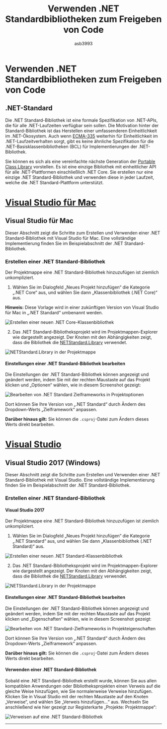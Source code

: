 ﻿---
title: Verwenden .NET Standardbibliotheken zum Freigeben von Code
description: Dieses Dokument beschreibt, wie .NET Standardbibliotheken Code freigeben. Es wird erläutert, eine .NET Standardbibliothek erstellen, bearbeiten die Einstellungen und ihn in einer Anwendung verwenden.
ms.prod: xamarin
ms.assetid: 8C30F8D3-1920-453E-9E8B-D40696736FF2
author: asb3993
ms.author: amburns
ms.date: 04/12/2017
ms.openlocfilehash: 82a89309e6462462471f42c3504d109ff0722917
ms.sourcegitcommit: 5db075bdd0b62d5d1d1567c267303a6a1888c8f2
ms.translationtype: MT
ms.contentlocale: de-DE
ms.lasthandoff: 06/06/2018
ms.locfileid: "34806789"
---
# <a name="using-net-standard-libraries-to-share-code"></a>Verwenden .NET Standardbibliotheken zum Freigeben von Code

## <a name="net-standard"></a>.NET-Standard

Die .NET Standard-Bibliothek ist eine formale Spezifikation von .NET-APIs, die für alle .NET-Laufzeiten verfügbar sein sollen. Die Motivation hinter der Standard-Bibliothek ist das Herstellen einer umfassenderen Einheitlichkeit im .NET-Ökosystem.
Auch wenn [ECMA-335](https://github.com/dotnet/coreclr/blob/master/Documentation/project-docs/dotnet-standards.md) weiterhin für Einheitlichkeit im .NET-Laufzeitverhalten sorgt, gibt es keine ähnliche Spezifikation für die .NET-Basisklassenbibliotheken (BCL) für Implementierungen der .NET-Bibliothek.

Sie können es sich als eine vereinfachte nächste Generation der [Portable Class Library](https://msdn.microsoft.com/library/gg597391.aspx) vorstellen.
Es ist eine einzige Bibliothek mit einheitlicher API für alle .NET-Plattformen einschließlich .NET Core. Sie erstellen nur eine einzige .NET Standard-Bibliothek und verwenden diese in jeder Laufzeit, welche die .NET Standard-Plattform unterstützt.

# <a name="visual-studio-for-mactabvsmac"></a>[Visual Studio für Mac](#tab/vsmac)

## <a name="visual-studio-for-mac"></a>Visual Studio für Mac

Dieser Abschnitt zeigt die Schritte zum Erstellen und Verwenden einer .NET Standard-Bibliothek mit Visual Studio für Mac. Eine vollständige Implementierung finden Sie im Beispielabschnitt der .NET Standard-Bibliothek.

### <a name="creating-a-net-standard-library"></a>Erstellen einer .NET Standard-Bibliothek

Der Projektmappe eine .NET Standard-Bibliothek hinzuzufügen ist ziemlich unkompliziert.

1. Wählen Sie im Dialogfeld „Neues Projekt hinzufügen“ die Kategorie „.NET Core“ aus, und wählen Sie dann „Klassenbibliothek (.NET Core)“ aus.

  **Hinweis:** Diese Vorlage wird in einer zukünftigen Version von Visual Studio für Mac in „.NET Standard“ umbenannt werden.

  ![Erstellen einer neuen .NET Core-Klassenbibliothek](net-standard-images/vsm01.png "Erstellen einer neuen .NET Core-Klassenbibliothek")

2. Das .NET Standard-Bibliotheksprojekt wird im Projektmappen-Explorer wie dargestellt angezeigt. Der Knoten mit den Abhängigkeiten zeigt, dass die Bibliothek die [NETStandard.Library](https://www.nuget.org/packages/NETStandard.Library/) verwendet.

  ![NETStandard.Library in der Projektmappe](net-standard-images/vsm02.png "NETStandard.Library in der Projektmappe")

#### <a name="editing-net-standard-library-settings"></a>Einstellungen einer .NET Standard-Bibliothek bearbeiten

Die Einstellungen der .NET Standard-Bibliothek können angezeigt und geändert werden, indem Sie mit der rechten Maustaste auf das Projekt klicken und „Optionen“ wählen, wie in diesem Screenshot gezeigt:

  ![Bearbeiten von .NET Standard Zielframeworks in Projektoptionen](net-standard-images/vsm03.png "Bearbeiten Sie die Version des .NET Standard Zielframeworks in den Projektoptionen")

Dort können Sie Ihre Version von „.NET Standard“ durch Ändern des Dropdown-Werts „Zielframework“ anpassen.

**Darüber hinaus gilt:** Sie können die `.csproj`-Datei zum Ändern dieses Werts direkt bearbeiten.

# <a name="visual-studiotabvswin"></a>[Visual Studio](#tab/vswin)

## <a name="visual-studio-2017-windows"></a>Visual Studio 2017 (Windows)

Dieser Abschnitt zeigt die Schritte zum Erstellen und Verwenden einer .NET Standard-Bibliothek mit Visual Studio. Eine vollständige Implementierung finden Sie im Beispielabschnitt der .NET Standard-Bibliothek.

### <a name="creating-a-net-standard-library"></a>Erstellen einer .NET Standard-Bibliothek

#### <a name="visual-studio-2017"></a>Visual Studio 2017

Der Projektmappe eine .NET Standard-Bibliothek hinzuzufügen ist ziemlich unkompliziert.

1. Wählen Sie im Dialogfeld „Neues Projekt hinzufügen“ die Kategorie „.NET Standard“ aus, und wählen Sie dann „Klassenbibliothek (.NET Standard)“ aus.

  ![Erstellen einer neuen .NET Standard-Klassenbibliothek](net-standard-images/vs01.png "Erstellen einer neuen .NET Standard-Klassenbibliothek")

2. Das .NET Standard-Bibliotheksprojekt wird im Projektmappen-Explorer wie dargestellt angezeigt. Der Knoten mit den Abhängigkeiten zeigt, dass die Bibliothek die [NETStandard.Library](https://www.nuget.org/packages/NETStandard.Library/) verwendet.

  ![NETStandard.Library in der Projektmappe](net-standard-images/vs02.png "NETStandard.Library in der Projektmappe")

#### <a name="editing-net-standard-library-settings"></a>Einstellungen einer .NET Standard-Bibliothek bearbeiten

Die Einstellungen der .NET Standard-Bibliothek können angezeigt und geändert werden, indem Sie mit der rechten Maustaste auf das Projekt klicken und „Eigenschaften“ wählen, wie in diesem Screenshot gezeigt:

  ![Bearbeiten von .NET Standard-Zielframeworks in Projekteigenschaften](net-standard-images/vs03.png "Bearbeiten Sie die Version des .NET Standard-Zielframeworks in den Projekteigenschaften")

Dort können Sie Ihre Version von „.NET Standard“ durch Ändern des Dropdown-Werts „Zielframework“ anpassen.

**Darüber hinaus gilt:** Sie können die `.csproj`-Datei zum Ändern dieses Werts direkt bearbeiten.

#### <a name="using-net-standard-library"></a>Verwenden einer .NET Standard-Bibliothek

Sobald eine .NET Standard-Bibliothek erstellt wurde, können Sie aus allen kompatiblen Anwendungen oder Bibliotheksprojekten einen Verweis auf die gleiche Weise hinzufügen, wie Sie normalerweise Verweise hinzufügen. Klicken Sie in Visual Studio mit der rechten Maustaste auf den Knoten „Verweise“, und wählen Sie „Verweis hinzufügen...“ aus. Wechseln Sie anschließend wie hier gezeigt zur Registerkarte „Projekte: Projektmappe“:

  ![Verweisen auf eine .NET Standard-Bibliothek](net-standard-images/vs04.png "Klicken Sie in Visual Studio mit der rechten Maustaste auf den Knoten \"Verweise\", wählen Sie \"Verweis hinzufügen...\", und wechseln Sie dann auf die Registerkarte der Projektmappen-Projekte wie dargestellt")

-----

